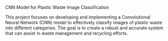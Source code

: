 CNN Model for Plastic Waste Image Classification

This project focuses on developing and implementing a Convolutional Neural Network (CNN) model to effectively classify images of plastic waste into different categories. The goal is to create a robust and accurate system that can assist in waste management and recycling efforts.

